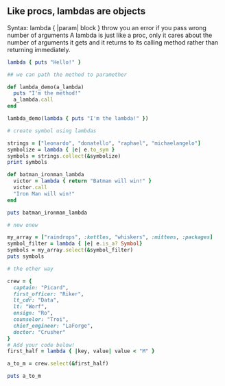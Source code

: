 ## Like procs, lambdas are objects

Syntax: 
lambda { |param| block }
throw you an error if you pass wrong number of arguments
A lambda is just like a proc, only it cares about the number of arguments it gets and it returns to its calling method rather than returning immediately.

```ruby 
lambda { puts "Hello!" }

## we can path the method to paramether 

def lambda_demo(a_lambda)
  puts "I'm the method!"
  a_lambda.call
end

lambda_demo(lambda { puts "I'm the lambda!" })

# create symbol using lambdas

strings = ["leonardo", "donatello", "raphael", "michaelangelo"]
symbolize = lambda { |e| e.to_sym }
symbols = strings.collect(&symbolize)
print symbols

def batman_ironman_lambda
  victor = lambda { return "Batman will win!" }
  victor.call
  "Iron Man will win!"
end

puts batman_ironman_lambda

# new onew 

my_array = ["raindrops", :kettles, "whiskers", :mittens, :packages]
symbol_filter = lambda { |e| e.is_a? Symbol}
symbols = my_array.select(&symbol_filter)
puts symbols

# the other way 

crew = {
  captain: "Picard",
  first_officer: "Riker",
  lt_cdr: "Data",
  lt: "Worf",
  ensign: "Ro",
  counselor: "Troi",
  chief_engineer: "LaForge",
  doctor: "Crusher"
}
# Add your code below!
first_half = lambda { |key, value| value < "M" }

a_to_m = crew.select(&first_half)

puts a_to_m
```
